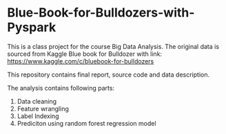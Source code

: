 # Blue-Book-for-Bulldozers-with-Pyspark
This is a class project for the course Big Data Analysis. The original data is sourced from Kaggle Blue book for Bulldozer with link: 
https://www.kaggle.com/c/bluebook-for-bulldozers

This repository contains final report, source code and data description.

The analysis contains following parts:
1. Data cleaning
2. Feature wrangling
3. Label Indexing
4. Prediciton using random forest regression model
